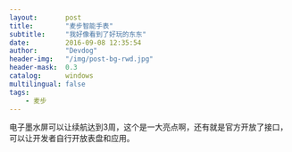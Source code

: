 ```yaml
---
layout:       post
title:        "麦步智能手表"
subtitle:     "我好像看到了好玩的东东"
date:         2016-09-08 12:35:54
author:       "Devdog"
header-img:   "/img/post-bg-rwd.jpg"
header-mask:  0.3
catalog:      windows
multilingual: false
tags:
    - 麦步
---
```



电子墨水屏可以让续航达到3周，这个是一大亮点啊，还有就是官方开放了接口，可以让开发者自行开放表盘和应用。
